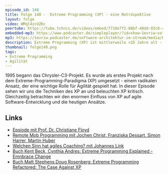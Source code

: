 ```yaml
---
episode_id: 148
title: Folge 148 -  Extreme Programming (XP) - eine Retrospektive
layout: folge
video: WMql4zcUZKc
peertube: https://tube.tchncs.de/videos/embed/7710e7f2-88bf-40dd-93c0-40e717e546ee
embedded-mp3: https://www.podcaster.de/simpleplayer/?id=show~1evriw~software-architektur-im-stream~pod-680bbc1ad8767aa339882d5f92&v=1674220755
mp3: https://1evriw.podcaster.de/software-architektur-im-stream/media/Extreme_Programming_(XP)_-_eine_Retrospektive.mp3
description: Extreme Programming (XP) ist mittlerweile >25 Jahre alt - Zeit es kritisch zu bewerten.
thumbnail: folge148.png
tags:
- Extreme Programming
- Agilität
---
```


1995 begann das Chrysler-C3-Projekt. Es wurde als erstes Projekt nach
dem Extreme-Programming-Paradigma (XP) umgesetzt - einem radikalen
Ansatz, der eine wichtige Rolle für Agilität gespielt hat. In dieser
Episode sehen wir uns die Techniken des XP an und beleuchten XP
kritisch. Gleichzeitig betrachten wir den enormen Einfluss von XP auf
agile Software-Entwicklung und die heutigen Ansätze.

## Links

* [Epsiode mit Prof. Dr. Christiane Floyd](https://software-architektur.tv/2021/07/09/folge66.html)
* [Remote Mob Programming mit Jochen Christ, Franziska Dessart, Simon
  Harrer, Martin
  Huber](https://software-architektur.tv/2021/04/16/folge56.html)
* [Welchen Sinn hat agiles Coaching? mit Johannes Link](https://software-architektur.tv/2021/08/13/folge71.html)
* [Buch Kent Beck, Cynthia Andres: Extreme Programming Explained -
    Emnbrace Change](https://www.goodreads.com/book/show/67833.Extreme_Programming_Explained)
* [Buch Matt Stephens,Doug Rosenberg: Extreme Programming Refactored: The Case Against XP](https://www.goodreads.com/book/show/67838.Extreme_Programming_Refactored)
